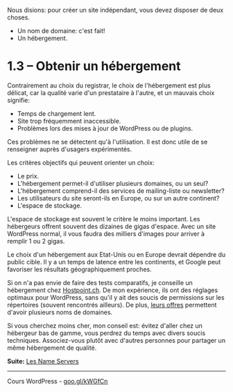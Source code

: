 
Nous disions: pour créer un site indépendant, vous devez disposer de deux choses.

- Un nom de domaine: c'est fait!
- Un hébergement.

# 1.3 – Obtenir un hébergement

Contrairement au choix du registrar, le choix de l'hébergement est plus délicat, car la qualité varie d'un prestataire à l'autre, et un mauvais choix signifie:

- Temps de chargement lent.
- Site trop fréquemment inaccessible.
- Problèmes lors des mises à jour de WordPress ou de plugins. 

Ces problèmes ne se détectent qu'à l'utilisation. Il est donc utile de se renseigner auprès d'usagers expérimentés.

Les critères objectifs qui peuvent orienter un choix:

- Le prix.
- L'hébergement permet-il d'utiliser plusieurs domaines, ou un seul?
- L'hébergement comprend-il des services de mailing-liste ou newsletter?
- Les utilisateurs du site seront-ils en Europe, ou sur un autre continent?
- L'espace de stockage.

L'espace de stockage est souvent le critère le moins important. Les hébergeurs offrent souvent des dizaines de gigas d'espace. Avec un site WordPress normal, il vous faudra des milliers d'images pour arriver à remplir 1 ou 2 gigas.

Le choix d'un hébergement aux Etat-Unis ou en Europe devrait dépendre du public cible. Il y a un temps de latence entre les continents, et Google peut favoriser les résultats géographiquement proches.

Si on n'a pas envie de faire des tests comparatifs, je conseille un hébergement chez [Hostpoint.ch](Hostpoint.ch). De mon expérience, ils ont des réglages optimaux pour WordPress, sans qu'il y ait des soucis de permissions sur les répertoires (souvent rencontrés ailleurs). De plus, [leurs offres](https://www.hostpoint.ch/fr/herbergement-web/herbergement-apercu.html) permettent d'avoir plusieurs noms de domaines.

Si vous cherchez moins cher, mon conseil est: évitez d'aller chez un hébergeur bas de gamme, vous perdrez du temps avec divers soucis techniques. Associez-vous plutôt avec d'autres personnes pour partager un même hébergement de qualité.

**Suite:** [Les Name Servers](04-NameServers.md)

******

Cours WordPress - [goo.gl/kWGfCn](https://github.com/ms-studio/cours-WP-fr/)